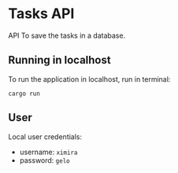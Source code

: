 # Tasks API
API To save the tasks in a database.

## Running in localhost
To run the application in localhost, run in terminal:
```
cargo run
```

## User
Local user credentials:
* username: `ximira`
* password: `gelo`
